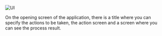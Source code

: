 ![UI](https://github.com/shrgrl/UI-Spec/img/img.png)

On the opening screen of the application, there is a title where you can specify the actions to be taken, the action screen and a screen where you can see the process result.




